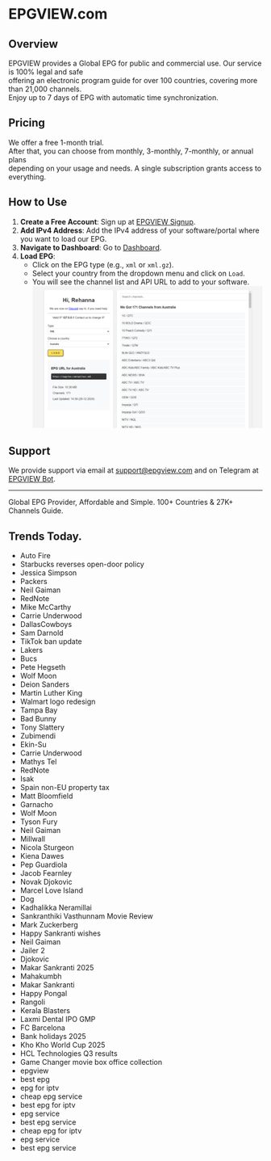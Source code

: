 # EPGVIEW.com



## Overview
EPGVIEW provides a Global EPG for public and commercial use. Our service is 100% legal and safe\
offering an electronic program guide for over 100 countries, covering more than 21,000 channels.\
Enjoy up to 7 days of EPG with automatic time synchronization.

## Pricing
We offer a free 1-month trial. \
After that, you can choose from monthly, 3-monthly, 7-monthly, or annual plans \
depending on your usage and needs. A single subscription grants access to everything.

## How to Use
1. **Create a Free Account**: Sign up at [EPGVIEW Signup](https://epgview.com/signup.php).
2. **Add IPv4 Address**: Add the IPv4 address of your software/portal where you want to load our EPG.
3. **Navigate to Dashboard**: Go to [Dashboard](https://epgview.com/dashboard.php).
4. **Load EPG**:
   - Click on the EPG type (e.g., `xml` or `xml.gz`).
   - Select your country from the dropdown menu and click on `Load`.
   - You will see the channel list and API URL to add to your software.
![EPGVIEW](img/dashboard.png)
## Support
We provide support via email at [support@epgview.com](mailto:support@epgview.com) and on Telegram at [EPGVIEW Bot](https://t.me/epgview_bot).

---

Global EPG Provider, Affordable and Simple. 100+ Countries & 27K+ Channels Guide.

## Trends Today.

- Auto Fire
- Starbucks reverses open-door policy
- Jessica Simpson
- Packers
- Neil Gaiman
- RedNote
- Mike McCarthy
- Carrie Underwood
- DallasCowboys
- Sam Darnold
- TikTok ban update
- Lakers
- Bucs
- Pete Hegseth
- Wolf Moon
- Deion Sanders
- Martin Luther King
- Walmart logo redesign
- Tampa Bay
- Bad Bunny
- Tony Slattery
- Zubimendi
- Ekin-Su
- Carrie Underwood
- Mathys Tel
- RedNote
- Isak
- Spain non-EU property tax
- Matt Bloomfield
- Garnacho
- Wolf Moon
- Tyson Fury
- Neil Gaiman
- Millwall
- Nicola Sturgeon
- Kiena Dawes
- Pep Guardiola
- Jacob Fearnley
- Novak Djokovic
- Marcel Love Island
- Dog
- Kadhalikka Neramillai
- Sankranthiki Vasthunnam Movie Review
- Mark Zuckerberg
- Happy Sankranti wishes
- Neil Gaiman
- Jailer 2
- Djokovic
- Makar Sankranti 2025
- Mahakumbh
- Makar Sankranti
- Happy Pongal
- Rangoli
- Kerala Blasters
- Laxmi Dental IPO GMP
- FC Barcelona
- Bank holidays 2025
- Kho Kho World Cup 2025
- HCL Technologies Q3 results
- Game Changer movie box office collection
- epgview
- best epg
- epg for iptv
- cheap epg service
- best epg for iptv
- epg service
- best epg service
- cheap epg for iptv
- epg service
- best epg service
